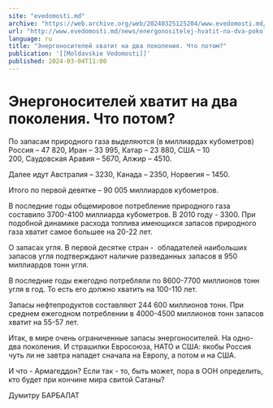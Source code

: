 ```yaml
---
site: "evedomosti.md"
archive: "https://web.archive.org/web/20240325125204/www.evedomosti.md/news/energonositelej-hvatit-na-dva-pokoleniya-chto-potom"
url: "http://www.evedomosti.md/news/energonositelej-hvatit-na-dva-pokoleniya-chto-potom"
language: ru
title: "Энергоносителей хватит на два поколения. Что потом?"
publication: '[[Moldavskie Vedomosti]]'
published: 2024-03-04T11:00
---
```


# Энергоносителей хватит на два поколения. Что потом?

По запасам природного газа выделяются (в миллиардах кубометров) Россия – 47 820, Иран – 33 995, Катар – 23 880, США – 10 200, Саудовская Аравия – 5670, Алжир – 4510.

Далее идут Австралия – 3230, Канада – 2350, Норвегия – 1450.

Итого по первой девятке – 90 005 миллиардов кубометров.

В последние годы общемировое потребление природного газа составило 3700-4100 миллиарда кубометров. В 2010 году - 3300. При подобной динамике расхода топлива имеющихся запасов природного газа хватит самое большее на 20-22 лет.

О запасах угля. В первой десятке стран -  обладателей наибольших запасов угля подтверждают наличие разведанных запасов в 950 миллиардов тонн угля.

В последние годы ежегодно потребляли по 8600-7700 миллионов тонн угля в год. То есть его должно хватить на 100-110 лет.

Запасы нефтепродуктов составляют 244 600 миллионов тонн. При среднем ежегодном потреблении в 4000-4500 миллионов тонн запасов хватит на 55-57 лет.

Итак, в мире очень ограниченные запасы энергоносителей. На одно-два поколения. И страшилки Евросоюза, НАТО и США: якобы Россия чуть ли не завтра нападет сначала на Европу, а потом и на США.

И что - Армагеддон? Если так - то, быть может, пора в ООН определить, кто будет при кончине мира свитой Сатаны?

Думитру БАРБАЛАТ